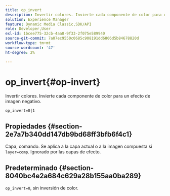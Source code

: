 ```yaml
---
title: op_invert
description: Invertir colores. Invierte cada componente de color para un efecto de imagen negativo.
solution: Experience Manager
feature: Dynamic Media Classic,SDK/API
role: Developer,User
exl-id: 1bcee775-32cb-4aa8-9f33-2f075e589940
source-git-commit: 7a07ec9550c0685c908191dd6806d5b84678820d
workflow-type: tm+mt
source-wordcount: '47'
ht-degree: 2%

---
```


# op_invert{#op-invert}

Invertir colores. Invierte cada componente de color para un efecto de imagen negativo.

`op_invert=0|1`

## Propiedades {#section-2e7a7b340dd147db9bd68ff3bfb6f4c1}

Capa, comando. Se aplica a la capa actual o a la imagen compuesta si `layer=comp`. Ignorado por las capas de efecto.

## Predeterminado {#section-8040bc4e2a684c629a28b155aa0ba289}

`op_invert=0`, sin inversión de color.
